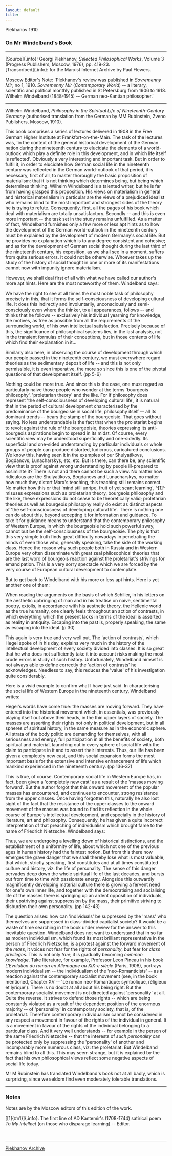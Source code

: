 ```yaml
---
layout: default
title: 
---
```

Plekhanov 1910

### On Mr Windelband's Book

------------------------------------------------------------------------

[Source]{.info}: Georgi Plekhanov, *Selected Philosophical Works*,
Volume 3 (Progress Publishers, Moscow, 1976), pp. 419-23.\
[Transcribed]{.info}: for the Marxist Internet Archive by Paul Flewers.

Moscow Editor's Note: 'Plekhanov's review was published in *Sovremenny
Mir*, no 1, 1910. *Sovremenny Mir* (*Contemporary World*) -- a literary,
scientific and political monthly published in St Petersburg from 1906 to
1918. Wilhelm Windelband (1848-1915) -- German neo-Kantian philosopher.'

------------------------------------------------------------------------

Wilhelm Windelband, *Philosophy in the Spiritual Life of
Nineteenth-Century Germany* (authorised translation from the German by
MM Rubinstein, Zveno Publishers, Moscow, 1910).

This book comprises a series of lectures delivered in 1908 in the Free
German Higher Institute at Frankfort-on-the-Main. The task of the
lectures was, 'in the context of the general historical development of
the German nation during the nineteenth century to elucidate the
elements of a world-outlook which play a definite role in this
development, and in which life itself is reflected'. Obviously a very
interesting and important task. But in order to fulfil it, in order to
elucidate how German social life in the nineteenth century was reflected
in the German world-outlook of that period, it is necessary, first of
all, to master thoroughly the basic proposition of materialism: that it
is not thinking which determines being, but being which determines
thinking. Wilhelm Windelband is a talented writer, but he is far from
having grasped this proposition. His views on materialism in general and
historical materialism in particular are the views of a prejudiced
idealist who remains blind to the most important and strongest sides of
the theory he is trying to refute. Consequently, first, all the pages of
his book which deal with materialism are totally unsatisfactory.
Secondly -- and this is even more important -- the task set in the study
remains unfulfilled. As a matter of fact, Windelband furnishes only a
few more or less apt hints as to how the development of the German
world-outlook in the nineteenth century must be explained by the
development of modern Germany's social life. But he provides no
explanation which is to any degree consistent and cohesive; and as for
the development of German social thought during the last third of the
nineteenth century, his exposition, as we shall see in a moment, suffers
from quite serious errors. It could not be otherwise. Whoever takes up
the study of the history of social thought in one or more of its
manifestations cannot now with impunity ignore materialism.

However, we shall deal first of all with what we have called our
author's more apt hints. Here are the most noteworthy of them.
Windelband says:

We have the right to see at all times the most noble task of philosophy
precisely in this, that it forms the self-consciousness of developing
cultural life. It does this indirectly and involuntarily, unconsciously
and semi-consciously even where the thinker, to all appearances, follows
-- and thinks that he follows -- exclusively his individual yearning for
knowledge, the motives, as free as possible from all the requirements of
the surrounding world, of his own intellectual satisfaction. Precisely
because of this, the significance of philosophical systems lies, in the
last analysis, not in the transient formulas of their conceptions, but
in those contents of life which find their explanation in it\...

Similarly also here, in observing the course of development through
which our people passed in the nineteenth century, we must everywhere
regard theories as the sedimentary deposit of life -- and this is not
only permissible, it is even imperative, the more so since this is one
of the pivotal questions of that development itself. (pp 5-6)

Nothing could be more true. And since this is the case, one must regard
as particularly naive those people who wonder at the terms 'bourgeois
philosophy', 'proletarian theory' and the like. For if philosophy does
represent 'the self-consciousness of developing cultural life', it is
natural that in the period of cultural development characterised by the
predominance of the bourgeoisie in social life, philosophy itself -- all
its dominant trends -- bears the stamp of the bourgeoisie. That goes
without saying. No less understandable is the fact that when the
proletariat begins to revolt against the rule of the bourgeoisie,
theories expressing its anti-bourgeois aspirations begin to spread in
its midst. Of course, every scientific view may be understood
superficially and one-sidedly. Its superficial and one-sided
understanding by particular individuals or whole groups of people can
produce distorted, ludicrous, caricatured conclusions. We know this,
having seen it in the examples of our Shulyatikovs, Bogdanovs,
Lunacharskys, etc, etc. But is there, can there be, any scientific view
that is proof against wrong understanding by people ill-prepared to
assimilate it? There is not and there cannot be such a view. No matter
how ridiculous are the Shulyatikovs, Bogdanovs and Lunacharskys, no
matter how much they distort Marx's teaching, this teaching still
remains correct. No matter how this or that 'mind still unripe, fruit of
yet scant learning', ^[\[1\]](#n1)^ misuses expressions such as
proletarian theory, bourgeois philosophy and the like, these expressions
do not cease to be theoretically valid; proletarian theories as well as
bourgeois philosophy really do exist as distinct aspects of 'the
self-consciousness of developing cultural life'. There is nothing one
can do about this, beyond accepting it for information and guidance. To
take it for guidance means to understand that the contemporary
philosophy of Western Europe, in which the bourgeoisie hold such
powerful sway, cannot but be the self-consciousness of the bourgeoisie.
The pity is that this very simple truth finds great difficulty nowadays
in penetrating the minds of even those who, generally speaking, take the
side of the working class. Hence the reason why such people both in
Russia and in Western Europe very often disseminate with great zeal
philosophical theories that are the last word of bourgeois reaction
against the proletariat's strivings for emancipation. This is a very
sorry spectacle which we are forced by the very course of European
cultural development to contemplate.

But to get back to Windelband with his more or less apt hints. Here is
yet another one of them:

When reading the arguments on the basis of which Schiller, in his
letters on the aesthetic upbringing of man and in his treatise on naive,
sentimental poetry, extolls, in accordance with his aesthetic theory,
the Hellenic world as the true humanity, one clearly feels throughout an
action of contrasts, in which everything which the present lacks in
terms of the ideal is asserted as reality in antiquity. Escaping into
the past is, properly speaking, the same as escaping into the ideal. (p
30)

This again is very true and very well put. The 'action of contrasts',
which Hegel spoke of in his day, explains very much in the history of
the intellectual development of every society divided into classes. It
is so great that he who does not sufficiently take it into account risks
making the most crude errors in study of such history. Unfortunately,
Windelband himself is not always able to define correctly the 'action of
contrasts' he acknowledges. Needless to say, this reduces the 'value' of
his investigation quite considerably.

Here is a vivid example to confirm what I have just said. In
characterising the social life of Western Europe in the nineteenth
century, Windelband writes:

Hegel's words have come true: the masses are moving forward. They have
entered into the historical movement which, in essentials, was
previously playing itself out above their heads, in the thin upper
layers of society. The masses are asserting their rights not only in
political development, but in all spheres of spiritual history, in the
same measure as in the economic sphere. All strata of the body politic
are demanding for themselves, with all seriousness and energy, full
participation in all the benefits of society, both spiritual and
material, launching out in every sphere of social life with the claim to
participate in it and to assert their interests. Thus, our life has been
given a completely new cast, and this social expansion forms the most
important basis for the extensive and intensive enhancement of life
which mankind experienced in the nineteenth century. (pp 136-37)

This is true, of course. Contemporary social life in Western Europe has,
in fact, been given a 'completely new cast' as a result of the 'masses
moving forward'. But the author forgot that this onward movement of the
popular masses has encountered, and continues to encounter, strong
resistance from the upper classes. Once having forgotten this, naturally
he also lost sight of the fact that the resistance of the upper classes
to the onward movement of the masses was bound to find its reflection in
the whole course of Europe's intellectual development, and especially in
the history of literature, art and philosophy. Consequently, he has
given a quite incorrect interpretation of that preaching of
individualism which brought fame to the name of Friedrich Nietzsche.
Windelband says:

Thus, we are undergoing a levelling down of historical distinctions, and
the establishment of a uniformity of life, about which not one of the
previous ages in human history had the faintest notion. But from this
there now emerges the grave danger that we shall thereby lose what is
most valuable, that which, strictly speaking, first constitutes and at
all times constituted culture and history, viz: the life of personality.
The sense of this danger pervades deep down the whole spiritual life of
the last decades, and bursts out from time to time with passionate
energy. Alongside this outwardly magnificently developing material
culture there is growing a fervent need for one's own inner life, and
together with the democratising and socialising life of the masses there
is springing up an ardent opposition of individuals, their upstriving
against suppression by the mass, their primitive striving to disburden
their own personality. (pp 142-43)

The question arises: how can 'individuals' be suppressed by the 'mass'
who themselves are suppressed in class-divided capitalist society? It
would be a waste of time searching in the book under review for the
answer to this inevitable question. Windelband does not want to
understand that in so far as modern individualism, which found its most
brilliant representative in the person of Friedrich Nietzsche, is a
protest against the forward movement of the *mass*, it voices not fear
for the rights of *personality*, but fear for *class privileges*. This
is not only *true*; it is gradually becoming *common knowledge*. Take
literature, for example, Professor Leon Pineau in his book *L\'Evolution
du roman en Allemagne au XlX-e siècle* (Paris, 1908), portrays modern
individualism -- the individualism of the 'neo-Romanticists' -- as a
reaction against the contemporary socialist movement (see, in the book
mentioned, Chapter XV -- 'Le roman néo-Romantique: symbolique, réligieux
et lyrique'). There is no doubt at all about his being right. But the
contemporary socialist movement is not directed against 'personality' at
all. Quite the reverse. It strives to defend those rights -- which are
being constantly violated as a result of the dependent position of the
enormous majority -- of 'personality' in contemporary society, that is,
of the proletariat. Therefore contemporary individualism cannot be
considered in any respect a movement in favour of the rights of the
individual in general. It is a movement in favour of the rights of the
individual belonging to a particular class. And it very well understands
-- for example in the person of the same Friedrich Nietzsche -- that the
interests of *such personality* can be protected only by suppressing the
'personality' of another and incomparably more numerous class, viz: the
proletariat. But Windelband remains blind to all this. This may seem
strange, but it is explained by the fact that his own philosophical
views reflect some negative aspects of social life today.

Mr M Rubinstein has translated Windelband's book not at all badly, which
is surprising, since we seldom find even moderately tolerable
translations.

------------------------------------------------------------------------

### Notes

Notes are by the Moscow editors of this edition of the work.

[[1]{#n1}]{.info}. The first line of AD Kantemir's (1708-1744) satirical
poem *To My Intellect* (on those who disparage learning) -- Editor.

 

------------------------------------------------------------------------

[Plekhanov Archive](../index.htm)
